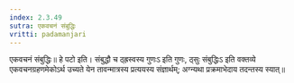 ```yaml
---
index: 2.3.49
sutra: एकवचनं संबुद्धिः
vritti: padamanjari
---
```


 एकवचनं संबुद्धिः॥ हे पटो इति। संबुद्धौ च ठ्ह्रस्वस्य गुणःऽ इति गुणः, ठ्सुः संबुद्धिःऽ इति वक्तव्ये एकवचनग्रहणमेकोऽर्थ उच्यते येन तावन्मात्रस्य प्रत्ययस्य संज्ञार्थम्; अग्न्यथा प्रक्रमाभेदाय तदन्तस्य स्यात्॥